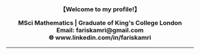 <h3 align="center">【Welcome to my profile!】<br I'm Faris Kamr </h3>
<p align="center"> MSci Mathematics | Graduate of King's College London</b><br>Email: <b>fariskamri@gmail.com</b><br>  🌐 www.linkedin.com/in/fariskamri<br>
<hr>


